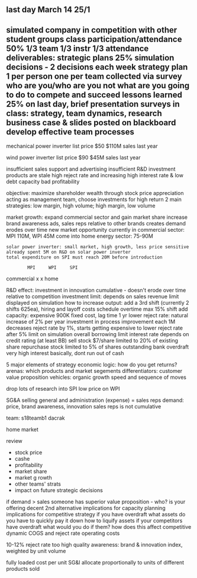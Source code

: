 last day March 14
25/1
----
simulated company in competition with other student groups
class participation/attendance 	50%
	1/3 team
	1/3 instr
	1/3 attendance
deliverables: strategic plans 	25%
	simulation decisions - 2 decisions each week
	strategy plan
		1 per person
		one per team
		collected via survey
		who are you/who are you not
		what are you going to do to compete and succeed
lessons learned 				25%
	on last day, brief presentation
surveys in class: strategy, team dynamics, research
business case & slides posted on blackboard
develop effective team processes
-----------------------------

mechanical power inverter
list price $50
$110M sales last year

wind power inverter
list price $90
$45M sales last year

insufficient sales support and advertising
insufficient R&D investment
	products are stale
high reject rate and increasing
high interest rate & low debt capacity
bad profitability

objective: maximize shareholder wealth through stock price appreciation
acting as management team, choose investments for high return
2 main strategies: low margin, high volume; high margin, low volume

market growth: 
	expand commercial sector and gain market share
	increase brand awareness
		ads, sales reps relative to other brands
		creates demand
		erodes over time
new market opportunity
	currently in commercial sector: MPI 110M, WPI 45M
	come into home energy sector: 75-90M

	solar power inverter: small market, high growth, less price sensitive
	already spent 5M on R&D on solar power inverter
	total expenditure on SPI must reach 20M before introduction

			MPI		WPI		SPI
commercial	x		x
home

R&D effect:
	investment in innovation
	cumulative - doesn't erode over time
	relative to competition
investment limit:
	depends on sales revenue
	limit displayed on simulation
how to increase output:
	add a 3rd shift (currently 2 shifts 625ea), hiring and layoff costs
	schedule overtime max 15% shift
add capacity:
	expensive 900K fixed cost, lag time 1 yr
lower reject rate:
	natural increase of 2% per year
	investment in process improvement
	each 1M decreases reject rate by 1%, starts getting expensive to lower reject rate after 5%
	limit on simulation
overall borrowing limit
	interest rate depends on credit rating (at least BB)
sell stock
	$7/share
	limited to 20% of existing share
repurchase stock
	limited to 5% of shares outstanding
bank overdraft
	very high interest
	basically, dont run out of cash

5 major elements of strategy
economic logic: how do you get returns?
arenas: which products and market segements
differentiators: customer value proposition
vehicles: organic growth
speed and sequence of moves

drop lots of research into SPI
low price on WPI

SG&A selling general and administration (expense) = sales reps
demand: price, brand awareness, innovation
sales reps is not cumulative


team:
s18teamb1
dacrak

home market



review
- stock price
- cashe
- profitability
- market share
- market g rowth
- other teams' strats
- impact on future strategic decisions

if demand > sales
	someone has superior value proposition - who?
	is your offering decent 2nd alternative
	implications for capacity planning
	implications for competitive strategy
if you have overdraft
	what assets do you have to quickly pay it down
	how to liquify assets
if your competitors have overdraft
	what would you do if them?
	how does this affect competitive dynamic
COGS and reject rate
operating costs


10-12% reject rate too high
quality awareness: brand & innovation index, weighted by unit volume

fully loaded cost per unit
SG&I allocate proportionally to units of different products sold